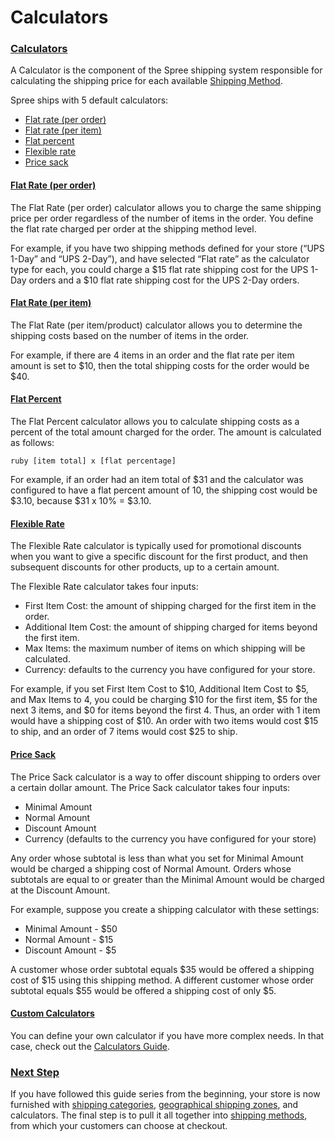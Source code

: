 # Calculators

### [Calculators](calculators.md#calculators) <a id="calculators"></a>

A Calculator is the component of the Spree shipping system responsible for calculating the shipping price for each available [Shipping Method](shipping-methods.md).

Spree ships with 5 default calculators:

* [Flat rate \(per order\)](calculators.md#flat-rate-per-order)
* [Flat rate \(per item\)](calculators.md#flat-rate-per-item)
* [Flat percent](calculators.md#flat-percent)
* [Flexible rate](calculators.md#flexible-rate)
* [Price sack](calculators.md#price-sack)

#### [Flat Rate \(per order\)](calculators.md#flat-rate-per-order) <a id="flat-rate-per-order"></a>

The Flat Rate \(per order\) calculator allows you to charge the same shipping price per order regardless of the number of items in the order. You define the flat rate charged per order at the shipping method level.

For example, if you have two shipping methods defined for your store \(“UPS 1-Day” and “UPS 2-Day”\), and have selected “Flat rate” as the calculator type for each, you could charge a $15 flat rate shipping cost for the UPS 1-Day orders and a $10 flat rate shipping cost for the UPS 2-Day orders.

#### [Flat Rate \(per item\)](calculators.md#flat-rate-per-item) <a id="flat-rate-per-item"></a>

The Flat Rate \(per item/product\) calculator allows you to determine the shipping costs based on the number of items in the order.

For example, if there are 4 items in an order and the flat rate per item amount is set to $10, then the total shipping costs for the order would be $40.

#### [Flat Percent](calculators.md#flat-percent) <a id="flat-percent"></a>

The Flat Percent calculator allows you to calculate shipping costs as a percent of the total amount charged for the order. The amount is calculated as follows:

`ruby [item total] x [flat percentage]`

For example, if an order had an item total of $31 and the calculator was configured to have a flat percent amount of 10, the shipping cost would be $3.10, because $31 x 10% = $3.10.

#### [Flexible Rate](calculators.md#flexible-rate) <a id="flexible-rate"></a>

The Flexible Rate calculator is typically used for promotional discounts when you want to give a specific discount for the first product, and then subsequent discounts for other products, up to a certain amount.

The Flexible Rate calculator takes four inputs:

* First Item Cost: the amount of shipping charged for the first item in the order.
* Additional Item Cost: the amount of shipping charged for items beyond the first item.
* Max Items: the maximum number of items on which shipping will be calculated.
* Currency: defaults to the currency you have configured for your store.

For example, if you set First Item Cost to $10, Additional Item Cost to $5, and Max Items to 4, you could be charging $10 for the first item, $5 for the next 3 items, and $0 for items beyond the first 4. Thus, an order with 1 item would have a shipping cost of $10. An order with two items would cost $15 to ship, and an order of 7 items would cost $25 to ship.

#### [Price Sack](calculators.md#price-sack) <a id="price-sack"></a>

The Price Sack calculator is a way to offer discount shipping to orders over a certain dollar amount. The Price Sack calculator takes four inputs:

* Minimal Amount
* Normal Amount
* Discount Amount
* Currency \(defaults to the currency you have configured for your store\)

Any order whose subtotal is less than what you set for Minimal Amount would be charged a shipping cost of Normal Amount. Orders whose subtotals are equal to or greater than the Minimal Amount would be charged at the Discount Amount.

For example, suppose you create a shipping calculator with these settings:

* Minimal Amount - $50
* Normal Amount - $15
* Discount Amount - $5

A customer whose order subtotal equals $35 would be offered a shipping cost of $15 using this shipping method. A different customer whose order subtotal equals $55 would be offered a shipping cost of only $5.

#### [Custom Calculators](calculators.md#custom-calculators) <a id="custom-calculators"></a>

You can define your own calculator if you have more complex needs. In that case, check out the [Calculators Guide](https://dev-docs.spreecommerce.org/internals/calculators).

### [Next Step](calculators.md#next-step) <a id="next-step"></a>

If you have followed this guide series from the beginning, your store is now furnished with [shipping categories](shipping-categories.md), [geographical shipping zones](zones.md), and calculators. The final step is to pull it all together into [shipping methods](shipping-methods.md), from which your customers can choose at checkout.

